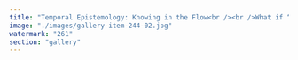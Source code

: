 ```yaml
---
title: "Temporal Epistemology: Knowing in the Flow<br /><br />What if “truth” isn’t a frozen object to be discovered, but a pattern that stays in sync across time?<br /><br />In this lens, knowledge isn’t about static facts—it’s about rhythms that cohere, reverberate, and persist. Just like a melody that returns with enough variation to stay alive, what we call “real” is what continues resonating across shifting observers, perceptions, and frames.<br /><br />Temporal Epistemology says: Don’t ask “is this objectively true?”<br />Ask: Does it remain aligned as everything else shifts?<br /><br />Because in a liquid world—where systems evolve, observers fluctuate in scale, and signals distort—the only sustainable signal is the one that dances with time and doesn’t drift.<br /><br />Not absolute. But enduring.<br />Not fixed. But phase-locked.<br /><br />And maybe that’s enough."
image: "./images/gallery-item-244-02.jpg"
watermark: "261"
section: "gallery"
---
```

